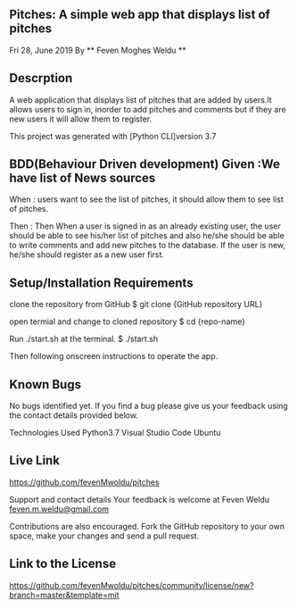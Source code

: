 ## Pitches: A simple web app that displays list of pitches
Fri 28, June 2019 By ** Feven Moghes Weldu **

## Descrption
A web application that displays list of pitches that are added by users.It allows users to sign in, inorder to add pitches and comments but if they are new users it will allow them to register.

This project was generated with [Python CLI]version 3.7

## BDD(Behaviour Driven development) Given :We have list of News sources
When : users want to see the list of pitches, it should allow them to see list of pitches.

Then : Then When a user is signed in as an already existing user, the user should be able to see his/her list of pitches and also he/she should be able to write comments and add new pitches to the database. If the user is new, he/she should register as a new user first.

## Setup/Installation Requirements
clone the repository from GitHub $ git clone {GitHub repository URL}

open termial and change to cloned repository $ cd {repo-name}

Run ./start.sh at the terminal. $ ./start.sh

Then following onscreen instructions to operate the app.

## Known Bugs
No bugs identified yet. If you find a bug please give us your feedback using the contact details provided below.

Technologies Used Python3.7 Visual Studio Code Ubuntu

## Live Link
https://github.com/fevenMwoldu/pitches

Support and contact details
Your feedback is welcome at Feven Weldu feven.m.weldu@gmail.com

Contributions are also encouraged. Fork the GitHub repository to your own space, make your changes and send a pull request.

## Link to the License
https://github.com/fevenMwoldu/pitches/community/license/new?branch=master&template=mit